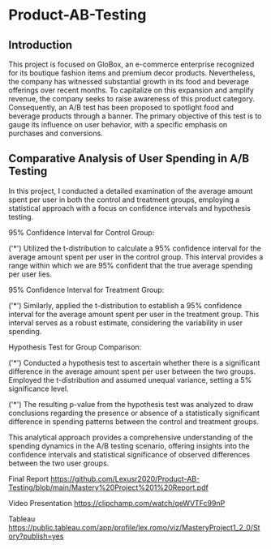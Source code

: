 # Product-AB-Testing


## Introduction

This project is focused on GloBox, an e-commerce enterprise recognized for its boutique fashion items and premium decor products. Nevertheless, the company has witnessed substantial growth in its food and beverage offerings over recent months. To capitalize on this expansion and amplify revenue, the company seeks to raise awareness of this product category. Consequently, an A/B test has been proposed to spotlight food and beverage products through a banner. The primary objective of this test is to gauge its influence on user behavior, with a specific emphasis on purchases and conversions.

## Comparative Analysis of User Spending in A/B Testing

In this project, I conducted a detailed examination of the average amount spent per user in both the control and treatment groups, employing a statistical approach with a focus on confidence intervals and hypothesis testing.

95% Confidence Interval for Control Group:

  ('*') Utilized the t-distribution to calculate a 95% confidence interval for the average amount spent per user in the control group. This interval provides a range within which we are 95% confident that the true average spending per user lies.

95% Confidence Interval for Treatment Group:

  ('*') Similarly, applied the t-distribution to establish a 95% confidence interval for the average amount spent per user in the treatment group. This interval serves as a robust estimate, considering the variability in user spending.

Hypothesis Test for Group Comparison:

  ('*') Conducted a hypothesis test to ascertain whether there is a significant difference in the average amount spent per user between the two groups. Employed the t-distribution and assumed unequal variance, setting a 5% significance level.

  ('*') The resulting p-value from the hypothesis test was analyzed to draw conclusions regarding the presence or absence of a statistically significant difference in spending patterns between the control and treatment groups.

  
This analytical approach provides a comprehensive understanding of the spending dynamics in the A/B testing scenario, offering insights into the confidence intervals and statistical significance of observed differences between the two user groups.



Final Report
https://github.com/Lexusr2020/Product-AB-Testing/blob/main/Mastery%20Project%201%20Report.pdf

Video Presentation
https://clipchamp.com/watch/qeWVTFc99nP

Tableau
https://public.tableau.com/app/profile/lex.romo/viz/MasteryProject1_2_0/Story?publish=yes
